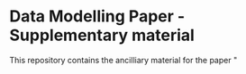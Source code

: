 # Data Modelling Paper - Supplementary material

This repository contains the ancilliary material for the paper "<title>" submitted to Astronomy and computing. It is divied into four sections.
  
  ### Environment configuration scripts
  This section contains 
  * the scripts to create the virtual environments on the dostributed cluster environment
  * The spark2-submit basic confiurations to submit the jobs
  * The safety-valve.xml configuration file demonstrating how to run vierutl envs across a cluister
  * The Jupyer kernel file to access Spark and the correct virtual environment
  
  ### Table creation notebooks
  This section contains
  * Examples of the SQL ode used to create training set tables pivoted into feature vector arrays
  * Examples of the SQL used to create the calculated fields and time intervals.
  * Examples of the techniques used to pad the feature vectors to a predetermined limit
  
  ### Table augmentation notebooks
  * Examples of the code used to augment a training set and instantiate these changes into a table.
  
  ### Source code for the python analysis programs
  * All test program listings
  
  ### Miscellaenous 
  
  * Pig compression scripts
  * Bash code to collect the run tine stats for each Spark application
  * Table definitions of the logging tables
  * A comparison of explain plans - sql statement with joins Vs single instantiated table
